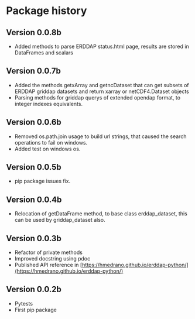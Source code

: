 # Package history

## Version 0.0.8b

- Added methods to parse ERDDAP status.html page, results are stored in DataFrames and scalars

## Version 0.0.7b

- Added the methods getxArray and getncDataset that can get subsets of ERDDAP griddap datasets and return xarray or netCDF4.Dataset objects
- Parsing methods for griddap querys of extended opendap format, to integer indexes equivalents.

## Version 0.0.6b

- Removed os.path.join usage to build url strings, that caused the search operations to fail on windows.
- Added test on windows os.

## Version 0.0.5b

- pip package issues fix.

## Version 0.0.4b

- Relocation of getDataFrame method, to base class erddap_dataset, this can be used by griddap_dataset also.

## Version 0.0.3b

- Refactor of private methods
- Improved docstring using pdoc
- Published API reference in [https://hmedrano.github.io/erddap-python/](https://hmedrano.github.io/erddap-python/)

## Version 0.0.2b

- Pytests
- First pip package